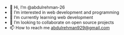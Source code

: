 - 👋 Hi, I’m @abdulrehman-26
- 👀 I’m interested in web development and programming
- 🌱 I’m currently learning web development
- 💞️ I’m looking to collaborate on open source projects
- 📫 How to reach me abdulrehman929@gmail.com

<!---
abdulrehman-26/abdulrehman-26 is a ✨ special ✨ repository because its `README.md` (this file) appears on your GitHub profile.
You can click the Preview link to take a look at your changes.
--->
